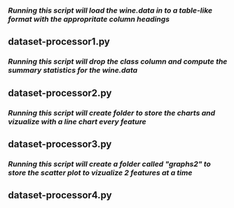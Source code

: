### *Running this script will load the wine.data in to a table-like format with the appropritate column headings* ###

## dataset-processor1.py ##

### *Running this script will drop the class column and compute the summary statistics for the wine.data* ###

## dataset-processor2.py ##


### *Running this script will create folder to store the charts and vizualize with a line chart every feature* ###

## dataset-processor3.py ##

### *Running this script will create a folder called "graphs2" to store the scatter plot to vizualize 2 features at a time* ###

## dataset-processor4.py ##
